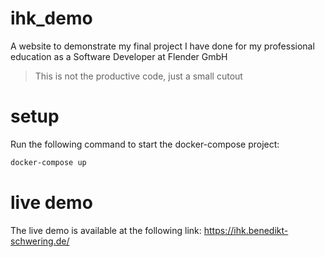 # ihk_demo

A website to demonstrate my final project I have done for my professional education as a Software Developer at Flender GmbH

> This is not the productive code, just a small cutout

# setup

Run the following command to start the docker-compose project:

``` bash
docker-compose up
```

# live demo

The live demo is available at the following link:
https://ihk.benedikt-schwering.de/